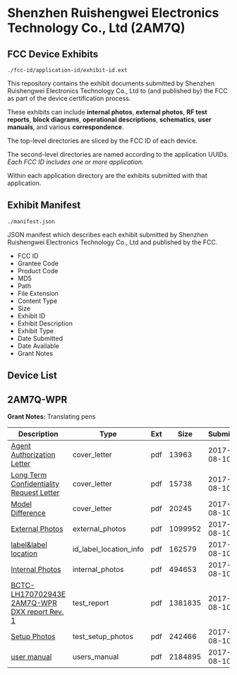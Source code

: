 # Shenzhen Ruishengwei Electronics Technology Co., Ltd (2AM7Q)
## FCC Device Exhibits

```
./fcc-id/application-id/exhibit-id.ext
```

This repository contains the exhibit documents submitted by Shenzhen Ruishengwei Electronics Technology Co., Ltd to (and published by) the FCC as part of the device certification process.

These exhibits can include **internal photos**, **external photos**, **RF test reports**, **block diagrams**, **operational descriptions**, **schematics**, **user manuals**, and various **correspondence**.

The top-level directories are sliced by the FCC ID of each device.

The second-level directories are named according to the application UUIDs. *Each FCC ID includes one or more application.*

Within each application directory are the exhibits submitted with that application. 

## Exhibit Manifest

```
./manifest.json
```

JSON manifest which describes each exhibit submitted by Shenzhen Ruishengwei Electronics Technology Co., Ltd and published by the FCC.

- FCC ID
- Grantee Code
- Product Code
- MD5
- Path
- File Extension
- Content Type
- Size
- Exhibit ID
- Exhibit Description
- Exhibit Type
- Date Submitted
- Date Available
- Grant Notes

## Device List
## 2AM7Q-WPR
**Grant Notes:** Translating pens

| Description | Type | Ext | Size | Submitted | Available |
| ----------- | ---- | --- | ---- | --------- | --------- |
| [Agent Authorization Letter](2AM7Q-WPR/c2d89fea36cd41024f105fb0fdf09365/3505805.pdf) | cover_letter | pdf | 13963 | 2017-08-10 | 2017-08-10 |
| [Long Term Confidentiality Request Letter](2AM7Q-WPR/c2d89fea36cd41024f105fb0fdf09365/3505811.pdf) | cover_letter | pdf | 15738 | 2017-08-10 | 2017-08-10 |
| [Model Difference](2AM7Q-WPR/c2d89fea36cd41024f105fb0fdf09365/3505812.pdf) | cover_letter | pdf | 20245 | 2017-08-10 | 2017-08-10 |
| [External Photos](2AM7Q-WPR/c2d89fea36cd41024f105fb0fdf09365/3505808.pdf) | external_photos | pdf | 1099952 | 2017-08-10 | 2017-08-10 |
| [label&label location](2AM7Q-WPR/c2d89fea36cd41024f105fb0fdf09365/3505810.pdf) | id_label_location_info | pdf | 162579 | 2017-08-10 | 2017-08-10 |
| [Internal Photos](2AM7Q-WPR/c2d89fea36cd41024f105fb0fdf09365/3505809.pdf) | internal_photos | pdf | 494653 | 2017-08-10 | 2017-08-10 |
| [BCTC-LH170702943E 2AM7Q-WPR DXX report Rev. 1](2AM7Q-WPR/c2d89fea36cd41024f105fb0fdf09365/3505806.pdf) | test_report | pdf | 1381835 | 2017-08-10 | 2017-08-10 |
| [Setup Photos](2AM7Q-WPR/c2d89fea36cd41024f105fb0fdf09365/3505815.pdf) | test_setup_photos | pdf | 242466 | 2017-08-10 | 2017-08-10 |
| [user manual](2AM7Q-WPR/c2d89fea36cd41024f105fb0fdf09365/3505816.pdf) | users_manual | pdf | 2184895 | 2017-08-10 | 2017-08-10 |
